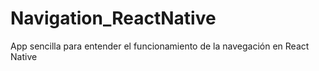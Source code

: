# Navigation_ReactNative
App sencilla para entender el funcionamiento de la navegación en React Native
